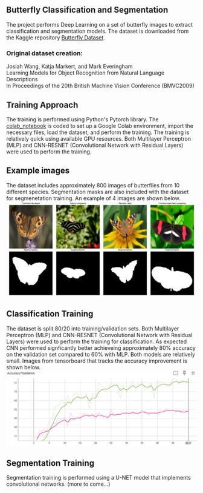 ## Butterfly Classification and Segmentation
The project performs Deep Learning on a set of butterfly images to extract classification and segmentation models.  The dataset is downloaded from the Kaggle repository [Butterfly Dataset](https://www.kaggle.com/datasets/veeralakrishna/butterfly-dataset).  

### Original dataset creation:
Josiah Wang, Katja Markert, and Mark Everingham  
Learning Models for Object Recognition from Natural Language Descriptions  
In Proceedings of the 20th British Machine Vision Conference (BMVC2009)

## Training Approach
The training is performed using Python's Pytorch library.  The [colab_notebook](colab_notebook.ipynb) is coded to set up a Google Colab environment, import the necessary files, load the dataset, and perform the training.  The training is relatively quick using available GPU resources.   Both Multilayer Perceptron (MLP) and CNN-RESNET (Convolutional Network with Residual Layers) were used to perform the training.  

## Example images
The dataset includes approximately 800 images of butterflies from 10 different species.  Segmentation masks are also included with the dataset for segmenetation training. An example of 4 images are shown below.
![Butterfly Dataset Visualization](image_segmentation.png)

## Classification Training
The dataset is split 80/20 into training/validation sets.  Both Multilayer Perceptron (MLP) and CNN-RESNET (Convolutional Network with Residual Layers) were used to perform the training for classification.  As expected CNN performed signficantly better achieveing approximately 80% accuracy on the validation set compared to 60% with MLP. Both models are relatively small.  Images from tensorboard that tracks the accuracy improvement is shown below.
![Validation Accuracy](val_accuracy.png)

## Segmentation Training
Segmentation training is performed using a U-NET model that implements convolutional networks.  (more to come...)
